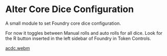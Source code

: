 # Alter Core Dice Configuration
A small module to set Foundry core dice configuration.

For now it toggles between Manual rolls and auto rolls for all dice.
Look for the R button inserted in the left sidebar of Foundry in Token Controls.

[acdc.webm](https://github.com/user-attachments/assets/95a58a35-f22e-47e8-aec1-d22f087c5031)
